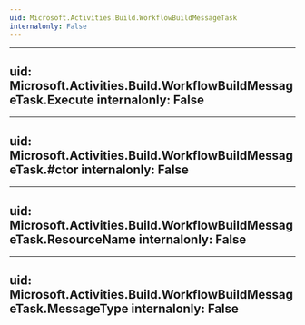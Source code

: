 ```yaml
---
uid: Microsoft.Activities.Build.WorkflowBuildMessageTask
internalonly: False
---
```


---
uid: Microsoft.Activities.Build.WorkflowBuildMessageTask.Execute
internalonly: False
---

---
uid: Microsoft.Activities.Build.WorkflowBuildMessageTask.#ctor
internalonly: False
---

---
uid: Microsoft.Activities.Build.WorkflowBuildMessageTask.ResourceName
internalonly: False
---

---
uid: Microsoft.Activities.Build.WorkflowBuildMessageTask.MessageType
internalonly: False
---
